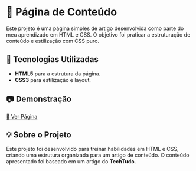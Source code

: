 # 📄 Página de Conteúdo

Este projeto é uma página simples de artigo desenvolvida como parte do meu aprendizado em HTML e CSS. O objetivo foi praticar a estruturação de conteúdo e estilização com CSS puro.

## 🚀 Tecnologias Utilizadas

- **HTML5** para a estrutura da página.
- **CSS3** para estilização e layout.

## 📷 Demonstração
  
[🔗 Ver Página](https://shanakellyy.github.io/pagina-conteudo/)

## 💡 Sobre o Projeto

Este projeto foi desenvolvido para treinar habilidades em HTML e CSS, criando uma estrutura organizada para um artigo de conteúdo. O conteúdo apresentado foi baseado em um artigo do **TechTudo**.